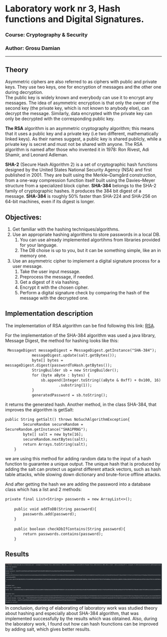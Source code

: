 # Laboratory work nr 3, Hash functions and Digital Signatures.

### Course: Cryptography & Security
### Author: Grosu Damian

---
## Theory
Asymmetric ciphers are also referred to as ciphers with public and private keys. They use two keys, one for encryption of
messages and the other one during decryption.</br>
The public key is widely known and everybody can use it to encrypt any messages. The idea of asymmetric encryption is that
only the owner of the second key (the private key, which is not known to anybody else), can decrypt the message. Similarly, 
data encrypted with the private key can only be decrypted with the corresponding public key.

__The RSA__ algorithm is an asymmetric cryptography algorithm; this means that it uses a public key and a private key (i.e 
two different, mathematically linked keys). As their names suggest, a public key is shared publicly, while a private key is secret and must not be shared with anyone.
The RSA algorithm is named after those who invented it in 1978: Ron Rivest, Adi Shamir, and Leonard Adleman.

__SHA-2__ (Secure Hash Algorithm 2) is a set of cryptographic hash functions designed by the United States National Security Agency 
(NSA) and first published in 2001. They are built using the Merkle–Damgård construction, from a one-way compression function itself 
built using the Davies–Meyer structure from a specialized block cipher. __SHA-384__ belongs to the SHA-2 family of cryptographic hashes. 
It produces the 384 bit digest of a message. __SHA-384__ is roughly 50% faster than SHA-224 and SHA-256 on 64-bit machines, even if its digest is longer.

## Objectives:
1. Get familiar with the hashing techniques/algorithms.
2. Use an appropriate hashing algorithms to store passwords in a local DB.
    1. You can use already implemented algortihms from libraries provided for your language.
    2. The DB choise is up to you, but it can be something simple, like an in memory one.
3. Use an asymmetric cipher to implement a digital signature process for a user message.
    1. Take the user input message.
    2. Preprocess the message, if needed.
    3. Get a digest of it via hashing.
    4. Encrypt it with the chosen cipher.
    5. Perform a digital signature check by comparing the hash of the message with the decrypted one.


## Implementation description
The implementation of RSA algorithm can be find following this link: [RSA](https://github.com/Damyy17/cs_labs/tree/main/src/main/java/Ciphers/AsymmetricCiphers).

For the implementation of the SHA-384 algorithm was used a java library, Message Digest, the method for hashing looks 
like this:
```
 MessageDigest messageDigest = MessageDigest.getInstance("SHA-384");
            messageDigest.update(salt.getBytes());
            byte[] bytes = messageDigest.digest(passwordToHash.getBytes());
            StringBuilder sb = new StringBuilder();
            for (byte aByte : bytes) {
                sb.append(Integer.toString((aByte & 0xff) + 0x100, 16)
                        .substring(1));
            }
            generatedPassword = sb.toString();
```
it returns the generated hash. Another method, in the class SHA-384, that improves the algorithm is getSalt:
```
public String getSalt() throws NoSuchAlgorithmException{
        SecureRandom secureRandom = SecureRandom.getInstance("SHA1PRNG");
        byte[] salt = new byte[16];
        secureRandom.nextBytes(salt);
        return Arrays.toString(salt);
    }
```
we are using this method for adding random data to the input of a hash function to guarantee a unique output. The unique 
hash that is produced by adding the salt can protect us against different attack vectors, such as hash table attacks, while 
slowing down dictionary and brute-force offline attacks.

And after getting the hash we are adding the password into a database class which has a list and 2 methods:
```
private final List<String> passwords = new ArrayList<>();

    public void addToDB(String password){
        passwords.add(password);
    }

    public boolean checkDbIfContains(String password){
        return passwords.contains(password);
    }
```

## Results
![Results](Images/Results_Lab_4.png)
In conclusion, during of elaborating of laboratory work was studied theory about hashing and especially about SHA-384 algorithm,
that was implemented successfully by the results which was obtained. Also, during the laboratory work, I found out how can hash founctions can be
improved by adding salt, which gives better results.




